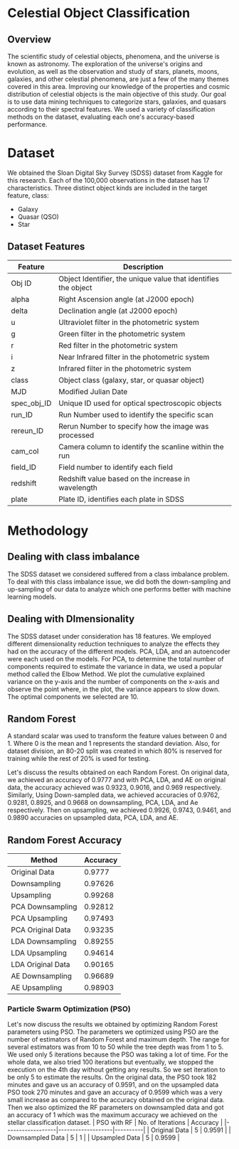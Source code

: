 # Celestial Object Classification
## Overview
The scientific study of celestial objects, phenomena, and the universe is known as astronomy. The exploration of the universe's origins and evolution, as well as the observation and study of stars, planets, moons, galaxies, and other celestial phenomena, are just a few of the many themes covered in this area.
Improving our knowledge of the properties and cosmic distribution of celestial objects is the main objective of this study. Our goal is to use data mining techniques to categorize stars, galaxies, and quasars according to their spectral features.
We used a variety of classification methods on the dataset, evaluating each one's accuracy-based performance.
# Dataset
We obtained the Sloan Digital Sky Survey (SDSS) dataset from Kaggle for this research. Each of the 100,000 observations in the dataset has 17 characteristics. Three distinct object kinds are included in the target feature, class:
*  Galaxy
*  Quasar (QSO)
*  Star

## Dataset Features

| Feature        | Description                                                   |
|----------------|---------------------------------------------------------------|
| Obj ID         | Object Identifier, the unique value that identifies the object|
| alpha          | Right Ascension angle (at J2000 epoch)                        |
| delta          | Declination angle (at J2000 epoch)                            |
| u              | Ultraviolet filter in the photometric system                  |
| g              | Green filter in the photometric system                        |
| r              | Red filter in the photometric system                          |
| i              | Near Infrared filter in the photometric system                |
| z              | Infrared filter in the photometric system                     |
| class          | Object class (galaxy, star, or quasar object)                 |
| MJD            | Modified Julian Date                                          |
| spec_obj_ID    | Unique ID used for optical spectroscopic objects              |
| run_ID         | Run Number used to identify the specific scan                 |
| rereun_ID      | Rerun Number to specify how the image was processed           |
| cam_col        | Camera column to identify the scanline within the run         |
| field_ID       | Field number to identify each field                           |
| redshift       | Redshift value based on the increase in wavelength            |
| plate          | Plate ID, identifies each plate in SDSS                       |

# Methodology
## Dealing with class imbalance
The SDSS dataset we considered suffered from a class imbalance problem. To deal with this class imbalance issue, we did both the down-sampling and up-sampling of our data to analyze which one performs better with machine learning models.
## Dealing with DImensionality
The SDSS dataset under consideration has 18 features. We employed different dimensionality reduction techniques to analyze the effects they had on the accuracy of the different models. PCA, LDA, and an autoencoder were each used on the models. For PCA, to determine the total number of components required to estimate the variance in data, we used a popular method called the Elbow Method. We plot the cumulative explained variance on the y-axis and the number of components on the x-axis and observe the point where, in the plot, the variance appears to slow down. The optimal components we selected are 10.
## Random Forest
A standard scalar was used to transform the feature values between 0 and 1. Where 0 is the mean and 1 represents the standard deviation. Also, for dataset division, an 80-20 split was created in which 80% is reserved for training while the rest of 20% is used for testing. 

Let's discuss the results obtained on each Random Forest. On original data, we achieved an accuracy of 0.9777 and with PCA, LDA, and AE on original data, the accuracy achieved was 0.9323, 0.9016, and 0.969 respectively. Similarly, Using Down-sampled data, we achieved accuracies of 0.9762, 0.9281, 0.8925, and 0.9668 on downsampling, PCA, LDA, and Ae respectively. Then on upsampling, we achieved 0.9926, 0.9743, 0.9461, and 0.9890 accuracies on upsampled data, PCA, LDA, and AE.
## Random Forest Accuracy

| Method            | Accuracy  |
|-------------------|-----------|
| Original Data     | 0.9777    |
| Downsampling      | 0.97626   |
| Upsampling        | 0.99268   |
| PCA Downsampling  | 0.92812   |
| PCA Upsampling    | 0.97493   |
| PCA Original Data | 0.93235   |
| LDA Downsampling  | 0.89255   |
| LDA Upsampling    | 0.94614   |
| LDA Original Data | 0.90165   |
| AE Downsampling   | 0.96689   |
| AE Upsampling     | 0.98903   |

### Particle Swarm Optimization (PSO)
Let's now discuss the results we obtained by optimizing Random Forest parameters using PSO. The parameters we optimized using PSO are the number of estimators of Random Forest and maximum depth. The range for several estimators was from 10 to 50 while the tree depth was from 1 to 5. We used only 5 iterations because the PSO was taking a lot of time. For the whole data, we also tried 100 iterations but eventually, we stopped the execution on the 4th day without getting any results. So we set iteration to be only 5 to estimate the results. On the original data, the PSO took 182 minutes and gave us an accuracy of 0.9591, and on the upsampled data PSO took 270 minutes and gave an accuracy of 0.9599 which was a very small increase as compared to the accuracy obtained on the original data. Then we also optimized the RF parameters on downsampled data and got an accuracy of 1 which was the maximum accuracy we achieved on the stellar classification dataset.
| PSO with RF      | No. of Iterations | Accuracy |
|------------------|-------------------|----------|
| Original Data    | 5                 | 0.9591   |
| Downsampled Data | 5                 | 1        |
| Upsampled Data   | 5                 | 0.9599   |

